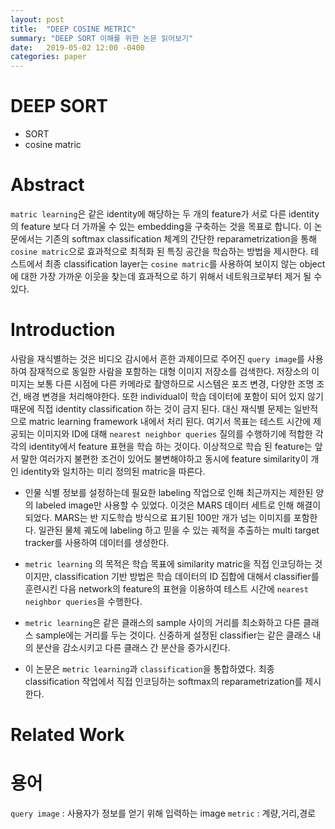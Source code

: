 ```yaml
---
layout: post
title:  "DEEP COSINE METRIC"
summary: "DEEP SORT 이해를 위한 논문 읽어보기"
date:   2019-05-02 12:00 -0400
categories: paper
---
```


# DEEP SORT
- SORT
- cosine matric

# Abstract
`matric learning`은 같은 identity에 해당하는 두 개의 feature가 서로 다른 identity의 feature 보다 더 가까울 수 있는 embedding을 구축하는 것을 목표로 합니다. 이 논문에서는 기존의 softmax classification 체계의 간단한 reparametrization을 통해 `cosine matric`으로 효과적으로 최적화 된 특징 공간을 학습하는 방법을 제시한다. 테스트에서 최종 classification layer는 `cosine matric`를 사용하여 보이지 않는 object에 대한 가장 가까운 이웃을 찾는데 효과적으로 하기 위해서 네트워크로부터 제거 될 수 있다.

# Introduction
사람을 재식별하는 것은 비디오 감시에서 흔한 과제이므로 주어진 `query image`를 사용하여 잠재적으로 동일한 사람을 포함하는 대형 이미지 저장소를 검색한다. 저장소의 이미지는 보통 다른 시점에 다른 카메라로 촬영하므로 시스템은 포즈 변경, 다양한 조명 조건, 배경 변경을 처리해야한다. 또한 individual이 학습 데이터에 포함이 되어 있지 않기 때문에 직접 identity classification 하는 것이 금지 된다. 대신 재식별 문제는 일반적으로 matric learning framework 내에서 처리 된다. 여기서 목표는 테스트 시간에 제공되는 이미지와 ID에 대해 `nearest neighbor queries` 질의를 수행하기에 적합한 각각의 identity에서 feature 표현을 학습 하는 것이다. 이상적으로 학습 된 feature는 앞서 말한 여러가지 불편한 조건이 있어도 불변해야하고 동시에 feature similarity이 개인 identity와 일치하는 미리 정의된 matric을 따른다.

- 인물 식별 정보를 설정하는데 필요한 labeling 작업으로 인해 최근까지는 제한된 양의 labeled image만 사용할 수 있었다. 이것은 MARS 데이터 세트로 인해 해결이 되었다. MARS는 반 지도학습 방식으로 표기된 100만 개가 넘는 이미지를 포함한다. 일관된 물체 궤도에 labeling 하고 믿을 수 있는 궤적을 추출하는 multi target tracker를 사용하여 데이터를 생성한다.

- `metric learning` 의 목적은 학습 목표에 similarity matric을 직접 인코딩하는 것이지만, classification 기반 방법은 학습 데이터의 ID 집합에 대해서 classifier를 훈련시킨 다음 network의 feature의 표현을 이용하여 테스트 시간에 `nearest neighbor queries`을 수행한다.

- `metric learning`은 같은 클래스의 sample 사이의 거리를 최소화하고 다른 클래스 sample에는 거리를 두는 것이다. 신중하게 설정된 classifier는 같은 클래스 내의 분산을 감소시키고 다른 클래스 간 분산을 증가시킨다.

- 이 논문은 `metric learning`과 `classification`을 통합하였다. 최종 classification 작업에서 직접 인코딩하는 softmax의 reparametrization를 제시한다.

# Related Work


# 용어
`query image` : 사용자가 정보를 얻기 위해 입력하는 image
`metric` : 계량,거리,경로

